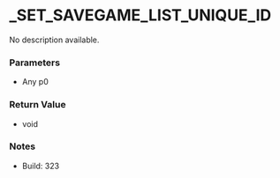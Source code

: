 # _SET_SAVEGAME_LIST_UNIQUE_ID

No description available.

### Parameters
* Any p0

### Return Value
* void

### Notes
* Build: 323

